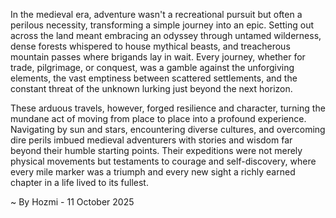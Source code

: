 
In the medieval era, adventure wasn't a recreational pursuit but often a perilous necessity, transforming a simple journey into an epic. Setting out across the land meant embracing an odyssey through untamed wilderness, dense forests whispered to house mythical beasts, and treacherous mountain passes where brigands lay in wait. Every journey, whether for trade, pilgrimage, or conquest, was a gamble against the unforgiving elements, the vast emptiness between scattered settlements, and the constant threat of the unknown lurking just beyond the next horizon.

These arduous travels, however, forged resilience and character, turning the mundane act of moving from place to place into a profound experience. Navigating by sun and stars, encountering diverse cultures, and overcoming dire perils imbued medieval adventurers with stories and wisdom far beyond their humble starting points. Their expeditions were not merely physical movements but testaments to courage and self-discovery, where every mile marker was a triumph and every new sight a richly earned chapter in a life lived to its fullest.

~ By Hozmi - 11 October 2025
